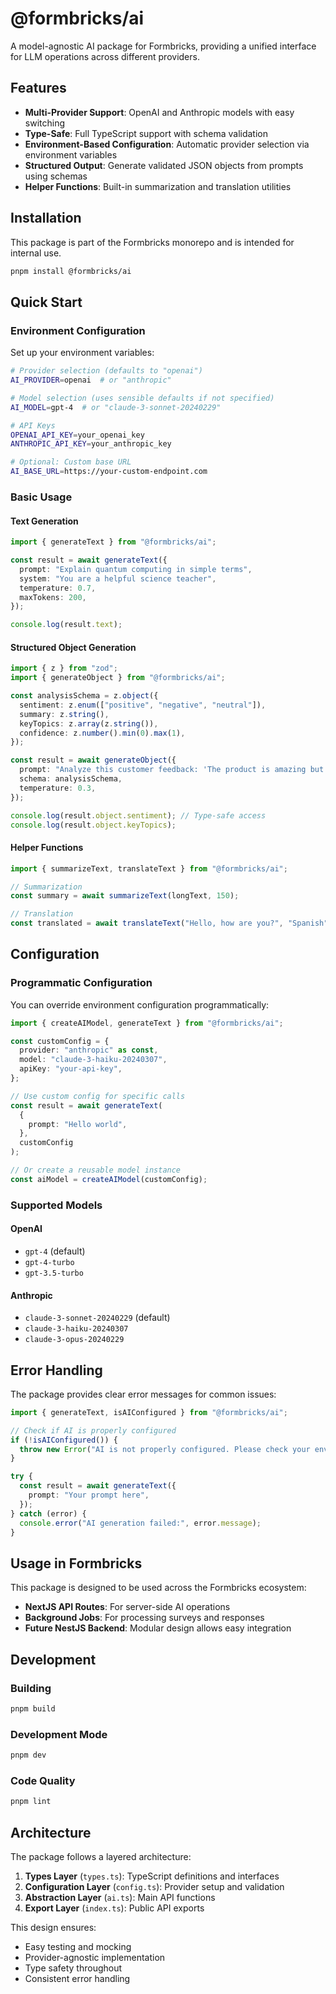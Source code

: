 # @formbricks/ai

A model-agnostic AI package for Formbricks, providing a unified interface for LLM operations across different providers.

## Features

- **Multi-Provider Support**: OpenAI and Anthropic models with easy switching
- **Type-Safe**: Full TypeScript support with schema validation
- **Environment-Based Configuration**: Automatic provider selection via environment variables
- **Structured Output**: Generate validated JSON objects from prompts using schemas
- **Helper Functions**: Built-in summarization and translation utilities

## Installation

This package is part of the Formbricks monorepo and is intended for internal use.

```bash
pnpm install @formbricks/ai
```

## Quick Start

### Environment Configuration

Set up your environment variables:

```bash
# Provider selection (defaults to "openai")
AI_PROVIDER=openai  # or "anthropic"

# Model selection (uses sensible defaults if not specified)
AI_MODEL=gpt-4  # or "claude-3-sonnet-20240229"

# API Keys
OPENAI_API_KEY=your_openai_key
ANTHROPIC_API_KEY=your_anthropic_key

# Optional: Custom base URL
AI_BASE_URL=https://your-custom-endpoint.com
```

### Basic Usage

#### Text Generation

```typescript
import { generateText } from "@formbricks/ai";

const result = await generateText({
  prompt: "Explain quantum computing in simple terms",
  system: "You are a helpful science teacher",
  temperature: 0.7,
  maxTokens: 200,
});

console.log(result.text);
```

#### Structured Object Generation

```typescript
import { z } from "zod";
import { generateObject } from "@formbricks/ai";

const analysisSchema = z.object({
  sentiment: z.enum(["positive", "negative", "neutral"]),
  summary: z.string(),
  keyTopics: z.array(z.string()),
  confidence: z.number().min(0).max(1),
});

const result = await generateObject({
  prompt: "Analyze this customer feedback: 'The product is amazing but delivery was slow'",
  schema: analysisSchema,
  temperature: 0.3,
});

console.log(result.object.sentiment); // Type-safe access
console.log(result.object.keyTopics);
```

#### Helper Functions

```typescript
import { summarizeText, translateText } from "@formbricks/ai";

// Summarization
const summary = await summarizeText(longText, 150);

// Translation
const translated = await translateText("Hello, how are you?", "Spanish", "English");
```

## Configuration

### Programmatic Configuration

You can override environment configuration programmatically:

```typescript
import { createAIModel, generateText } from "@formbricks/ai";

const customConfig = {
  provider: "anthropic" as const,
  model: "claude-3-haiku-20240307",
  apiKey: "your-api-key",
};

// Use custom config for specific calls
const result = await generateText(
  {
    prompt: "Hello world",
  },
  customConfig
);

// Or create a reusable model instance
const aiModel = createAIModel(customConfig);
```

### Supported Models

#### OpenAI

- `gpt-4` (default)
- `gpt-4-turbo`
- `gpt-3.5-turbo`

#### Anthropic

- `claude-3-sonnet-20240229` (default)
- `claude-3-haiku-20240307`
- `claude-3-opus-20240229`

## Error Handling

The package provides clear error messages for common issues:

```typescript
import { generateText, isAIConfigured } from "@formbricks/ai";

// Check if AI is properly configured
if (!isAIConfigured()) {
  throw new Error("AI is not properly configured. Please check your environment variables.");
}

try {
  const result = await generateText({
    prompt: "Your prompt here",
  });
} catch (error) {
  console.error("AI generation failed:", error.message);
}
```

## Usage in Formbricks

This package is designed to be used across the Formbricks ecosystem:

- **NextJS API Routes**: For server-side AI operations
- **Background Jobs**: For processing surveys and responses
- **Future NestJS Backend**: Modular design allows easy integration

## Development

### Building

```bash
pnpm build
```

### Development Mode

```bash
pnpm dev
```

### Code Quality

```bash
pnpm lint
```

## Architecture

The package follows a layered architecture:

1. **Types Layer** (`types.ts`): TypeScript definitions and interfaces
2. **Configuration Layer** (`config.ts`): Provider setup and validation
3. **Abstraction Layer** (`ai.ts`): Main API functions
4. **Export Layer** (`index.ts`): Public API exports

This design ensures:

- Easy testing and mocking
- Provider-agnostic implementation
- Type safety throughout
- Consistent error handling
